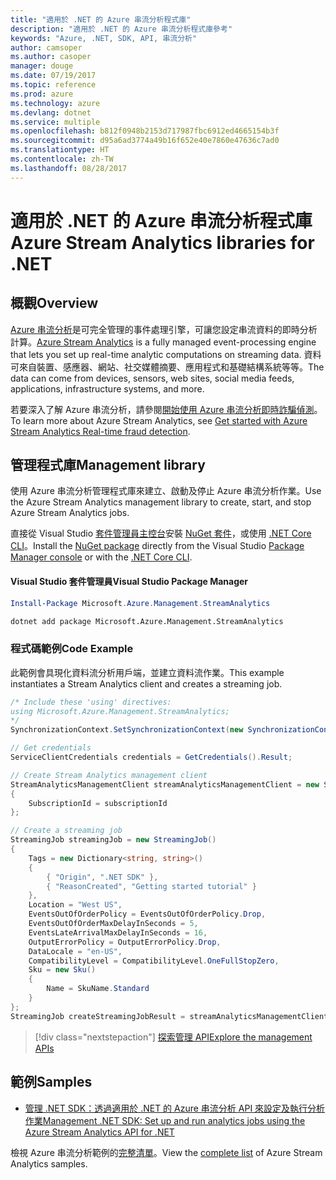 ```yaml
---
title: "適用於 .NET 的 Azure 串流分析程式庫"
description: "適用於 .NET 的 Azure 串流分析程式庫參考"
keywords: "Azure, .NET, SDK, API, 串流分析"
author: camsoper
ms.author: casoper
manager: douge
ms.date: 07/19/2017
ms.topic: reference
ms.prod: azure
ms.technology: azure
ms.devlang: dotnet
ms.service: multiple
ms.openlocfilehash: b812f0948b2153d717987fbc6912ed4665154b3f
ms.sourcegitcommit: d95a6ad3774a49b16f652e40e7860e47636c7ad0
ms.translationtype: HT
ms.contentlocale: zh-TW
ms.lasthandoff: 08/28/2017
---
```

# <a name="azure-stream-analytics-libraries-for-net"></a><span data-ttu-id="11ee4-104">適用於 .NET 的 Azure 串流分析程式庫</span><span class="sxs-lookup"><span data-stu-id="11ee4-104">Azure Stream Analytics libraries for .NET</span></span>

## <a name="overview"></a><span data-ttu-id="11ee4-105">概觀</span><span class="sxs-lookup"><span data-stu-id="11ee4-105">Overview</span></span>

<span data-ttu-id="11ee4-106">[Azure 串流分析](/azure/stream-analytics/stream-analytics-introduction)是可完全管理的事件處理引擎，可讓您設定串流資料的即時分析計算。</span><span class="sxs-lookup"><span data-stu-id="11ee4-106">[Azure Stream Analytics](/azure/stream-analytics/stream-analytics-introduction) is a fully managed event-processing engine that lets you set up real-time analytic computations on streaming data.</span></span> <span data-ttu-id="11ee4-107">資料可來自裝置、感應器、網站、社交媒體摘要、應用程式和基礎結構系統等等。</span><span class="sxs-lookup"><span data-stu-id="11ee4-107">The data can come from devices, sensors, web sites, social media feeds, applications, infrastructure systems, and more.</span></span> 

<span data-ttu-id="11ee4-108">若要深入了解 Azure 串流分析，請參閱[開始使用 Azure 串流分析即時詐騙偵測](/azure/stream-analytics/stream-analytics-real-time-fraud-detection)。</span><span class="sxs-lookup"><span data-stu-id="11ee4-108">To learn more about Azure Stream Analytics, see [Get started with Azure Stream Analytics Real-time fraud detection](/azure/stream-analytics/stream-analytics-real-time-fraud-detection).</span></span>


## <a name="management-library"></a><span data-ttu-id="11ee4-109">管理程式庫</span><span class="sxs-lookup"><span data-stu-id="11ee4-109">Management library</span></span>

<span data-ttu-id="11ee4-110">使用 Azure 串流分析管理程式庫來建立、啟動及停止 Azure 串流分析作業。</span><span class="sxs-lookup"><span data-stu-id="11ee4-110">Use the Azure Stream Analytics management library to create, start, and stop Azure Stream Analytics jobs.</span></span>

<span data-ttu-id="11ee4-111">直接從 Visual Studio [套件管理員主控台][PackageManager]安裝 [NuGet 套件](https://www.nuget.org/packages/Microsoft.Azure.Management.StreamAnalytics)，或使用 [.NET Core CLI][DotNetCLI]。</span><span class="sxs-lookup"><span data-stu-id="11ee4-111">Install the [NuGet package](https://www.nuget.org/packages/Microsoft.Azure.Management.StreamAnalytics) directly from the Visual Studio [Package Manager console][PackageManager] or with the [.NET Core CLI][DotNetCLI].</span></span>

#### <a name="visual-studio-package-manager"></a><span data-ttu-id="11ee4-112">Visual Studio 套件管理員</span><span class="sxs-lookup"><span data-stu-id="11ee4-112">Visual Studio Package Manager</span></span>

```powershell
Install-Package Microsoft.Azure.Management.StreamAnalytics
```

```bash
dotnet add package Microsoft.Azure.Management.StreamAnalytics
```

### <a name="code-example"></a><span data-ttu-id="11ee4-113">程式碼範例</span><span class="sxs-lookup"><span data-stu-id="11ee4-113">Code Example</span></span>

<span data-ttu-id="11ee4-114">此範例會具現化資料流分析用戶端，並建立資料流作業。</span><span class="sxs-lookup"><span data-stu-id="11ee4-114">This example instantiates a Stream Analytics client and creates a streaming job.</span></span>

```csharp
/* Include these 'using' directives:
using Microsoft.Azure.Management.StreamAnalytics;
*/
SynchronizationContext.SetSynchronizationContext(new SynchronizationContext());

// Get credentials
ServiceClientCredentials credentials = GetCredentials().Result;

// Create Stream Analytics management client
StreamAnalyticsManagementClient streamAnalyticsManagementClient = new StreamAnalyticsManagementClient(credentials)
{
    SubscriptionId = subscriptionId
};

// Create a streaming job
StreamingJob streamingJob = new StreamingJob()
{
    Tags = new Dictionary<string, string>()
    {
        { "Origin", ".NET SDK" },
        { "ReasonCreated", "Getting started tutorial" }
    },
    Location = "West US",
    EventsOutOfOrderPolicy = EventsOutOfOrderPolicy.Drop,
    EventsOutOfOrderMaxDelayInSeconds = 5,
    EventsLateArrivalMaxDelayInSeconds = 16,
    OutputErrorPolicy = OutputErrorPolicy.Drop,
    DataLocale = "en-US",
    CompatibilityLevel = CompatibilityLevel.OneFullStopZero,
    Sku = new Sku()
    {
        Name = SkuName.Standard
    }
};
StreamingJob createStreamingJobResult = streamAnalyticsManagementClient.StreamingJobs.CreateOrReplace(streamingJob, resourceGroupName, streamingJobName);
```

> [!div class="nextstepaction"]
> [<span data-ttu-id="11ee4-115">探索管理 API</span><span class="sxs-lookup"><span data-stu-id="11ee4-115">Explore the management APIs</span></span>](/dotnet/api/overview/azure/streamanalytics/management)


## <a name="samples"></a><span data-ttu-id="11ee4-116">範例</span><span class="sxs-lookup"><span data-stu-id="11ee4-116">Samples</span></span>

- [<span data-ttu-id="11ee4-117">管理 .NET SDK：透過適用於 .NET 的 Azure 串流分析 API 來設定及執行分析作業</span><span class="sxs-lookup"><span data-stu-id="11ee4-117">Management .NET SDK: Set up and run analytics jobs using the Azure Stream Analytics API for .NET</span></span>](/azure/stream-analytics/stream-analytics-dotnet-management-sdk)

<span data-ttu-id="11ee4-118">檢視 Azure 串流分析範例的[完整清單](https://azure.microsoft.com/resources/samples/?platform=dotnet&service=stream-analytics)。</span><span class="sxs-lookup"><span data-stu-id="11ee4-118">View the [complete list](https://azure.microsoft.com/resources/samples/?platform=dotnet&service=stream-analytics) of Azure Stream Analytics samples.</span></span>

[PackageManager]: https://docs.microsoft.com/nuget/tools/package-manager-console
[DotNetCLI]: https://docs.microsoft.com/dotnet/core/tools/dotnet-add-package
